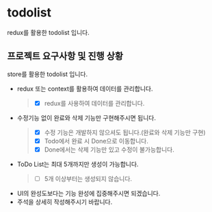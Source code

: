 # todolist
redux를 활용한 todolist 입니다.

## 프로젝트 요구사항 및 진행 상황
store를 활용한 todolist 입니다.
- redux 또는 context를 활용하여 데이터를 관리합니다.
    > - [X] redux를 사용하여 데이터를 관리합니다.
- 수정기능 없이 완료와 삭제 기능만 구현해주시면 됩니다.
    > - [X] 수정 기능은 개발하지 않으셔도 됩니다.(완료와 삭제 기능만 구현)
    > - [X] Todo에서 완료 시 Done으로 이동합니다.
    > - [X] Done에서는 삭제 기능만 있고 수정이 불가능합니다.
- ToDo List는 최대 5개까지만 생성이 가능합니다.
    > - [ ] 5개 이상부터는 생성되지 않습니다.
- UI의 완성도보다는 기능 완성에 집중해주시면 되겠습니다.
- 주석을 상세히 작성해주시기 바랍니다.
